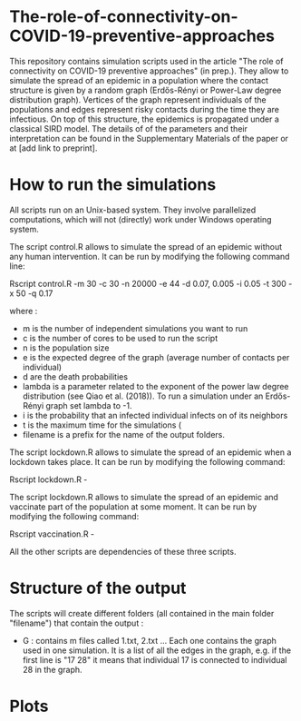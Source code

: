 # The-role-of-connectivity-on-COVID-19-preventive-approaches

This repository contains simulation scripts used in the article "The role of connectivity on COVID-19 preventive approaches" (in prep.). 
They allow to simulate the spread of an epidemic in a population where the contact structure is given by a random graph (Erdős-Rényi or Power-Law degree distribution graph). Vertices of the graph represent individuals of the populations and edges represent risky contacts during the time they are infectious. On top of this structure, the epidemics is propagated under a classical SIRD model. The details of of the parameters and their interpretation can be found in the Supplementary Materials of the paper or at [add link to preprint].


# How to run the simulations
All scripts run on an Unix-based system. They involve parallelized computations, which will not (directly) work under Windows operating system.

The script control.R allows to simulate the spread of an epidemic without any human intervention. It can be run by modifying the following command line: 

Rscript control.R -m 30 -c 30 -n 20000 -e 44 -d 0.07, 0.005 -i 0.05 -t 300 -x 50 -q 0.17   

where : 
 - m is the number of independent simulations you want to run
 - c is the number of cores to be used to run the script
 - n is the population size
 - e is the expected degree of the graph (average number of contacts per individual)
 - d are the death probabilities
 - lambda is a parameter related to the exponent of the power law degree distribution (see Qiao et al. (2018)). To run a simulation under an Erdős-Rényi graph set lambda to -1. 
 - i is the probability that an infected individual infects on of its neighbors
 - t is the maximum time for the simulations (
 - filename is a prefix for the name of the output folders. 

The script lockdown.R allows to simulate the spread of an epidemic when a lockdown takes place. It can be run by  modifying  the following command:

Rscript lockdown.R -

The script lockdown.R allows to simulate the spread of an epidemic and vaccinate part of the population at some moment. It can be run by  modifying  the following command:

Rscript vaccination.R -

All the other scripts are dependencies of these three scripts. 

# Structure of the output

The scripts will create different folders (all contained in the main folder "filename") that contain the output : 

-  G : contains m files called 1.txt, 2.txt ... Each one contains the graph used in one simulation. It is a list of all the edges in the graph, e.g. if the first line is "17 28" it means that individual 17 is connected to individual 28 in the graph. 


# Plots 

